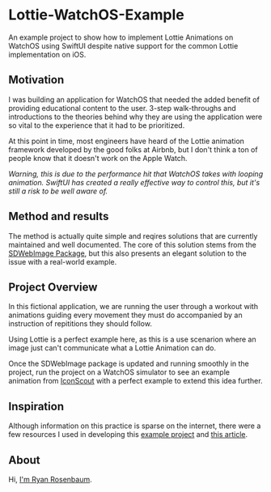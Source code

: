 # Lottie-WatchOS-Example

An example project to show how to implement Lottie Animations on WatchOS using SwiftUI despite native support for the common Lottie implementation on iOS.

## Motivation

I was building an application for WatchOS that needed the added benefit of providing educational content to the user. 3-step walk-throughs and introductions to the theories behind why they are using the application were so vital to the experience that it had to be prioritized.

At this point in time, most engineers have heard of the Lottie animation framework developed by the good folks at Airbnb, but I don't think a ton of people know that it doesn't work on the Apple Watch.

*Warning, this is due to the performance hit that WatchOS takes with looping animation. SwiftUI has created a really effective way to control this, but it's still a risk to be well aware of.*

## Method and results

The method is actually quite simple and reqires solutions that are currently maintained and well documented. The core of this solution stems from the [SDWebImage Package](https://github.com/SDWebImage/SDWebImageLottieCoder.git), but this also presents an elegant solution to the issue with a real-world example. 


## Project Overview

In this fictional application, we are running the user through a workout with animations guiding every movement they must do accompanied by an instruction of repititions they should follow. 

Using Lottie is a perfect example here, as this is a use scenarion where an image just can't communicate what a Lottie Animation can do.

Once the SDWebImage package is updated and running smoothly in the project, run the project on a WatchOS simulator to see an example animation from [IconScout](https://iconscout.com/) with a perfect example to extend this idea further.


## Inspiration

Although information on this practice is sparse on the internet, there were a few resources I used in developing this [example project]() and [this article](https://blog.ryanrosenbaum.dev/swift-ui-lottie).

## About

Hi, [I'm Ryan Rosenbaum](https://www.ryanrosenbaum.dev).


